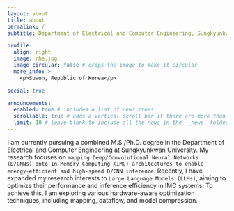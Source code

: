 ```yaml
---
layout: about
title: about
permalink: /
subtitle: Department of Electrical and Computer Engineering, Sungkyunkwan Univ. (SKKU)

profile:
  align: right
  image: rhe.jpg
  image_circular: false # crops the image to make it circular
  more_info: >
    <p>Suwon, Republic of Korea</p>

social: true

announcements:
  enabled: true # includes a list of news items
  scrollable: true # adds a vertical scroll bar if there are more than 3 news items
  limit: 10 # leave blank to include all the news in the `_news` folder
---
```


I am currently pursuing a combined M.S./Ph.D. degree in the Department of Electrical and Computer Engineering at Sungkyunkwan University. My research focuses on `mapping Deep/Convolutional Neural Networks (D/CNNs) onto In-Memory Computing (IMC) architectures to enable energy-efficient and high-speed D/CNN inference`. Recently, I have expanded my research interests to `Large Language Models (LLMs)`, aiming to optimize their performance and inference efficiency in IMC systems. To achieve this, I am exploring various hardware-aware optimization techniques, including mapping, dataflow, and model compression.
